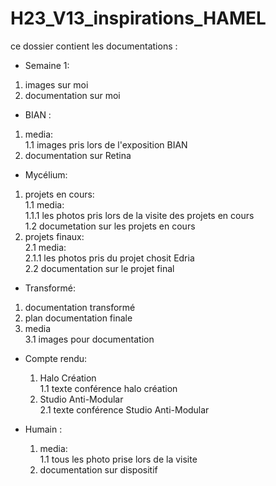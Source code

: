 # H23_V13_inspirations_HAMEL


ce dossier contient les documentations :
 * Semaine 1:
  1. images sur moi
  2. documentation sur moi
 * BIAN :
  1. media: <br>
    1.1 images pris lors de l'exposition BIAN
  2. documentation sur Retina
 * Mycélium: 
  1. projets en cours: <br>
    1.1 media: <br>
      1.1.1 les photos pris lors de la visite des projets en cours <br>
    1.2 documetation sur les projets en cours
   2. projets finaux: <br>
    2.1 media: <br>
      2.1.1 les photos pris du projet chosit Edria <br>
    2.2 documentation sur le projet final
 * Transformé:
  1. documentation transformé
  2. plan documentation finale
  3. media <br>
    3.1 images pour documentation
 * Compte rendu: <br>
   1. Halo Création <br>
      1.1 texte conférence halo création <br>
   2. Studio Anti-Modular <br>
      2.1 texte conférence Studio Anti-Modular
      
      
  * Humain :
    1. media: <br>
      1.1 tous les photo prise lors de la visite <br>
    2. documentation sur dispositif
      
